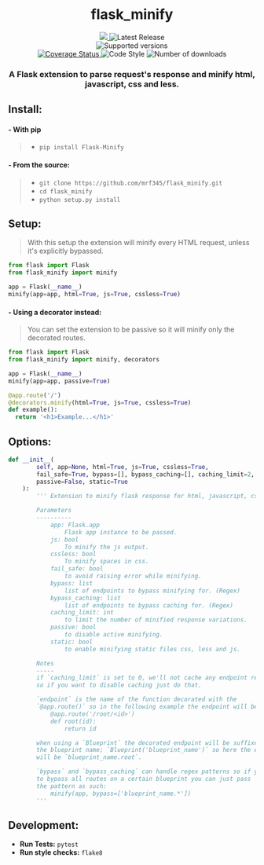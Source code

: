 <h1 align='center'> flask_minify </h1>
<p align='center'>
<a href='https://travis-ci.com/mrf345/flask_minify'>
  <img src='https://travis-ci.com/mrf345/flask_minify.svg?branch=master'>
</a>
<img src='https://img.shields.io/github/v/tag/mrf345/flask_minify' alt='Latest Release' />
<br />
<img src='https://img.shields.io/pypi/pyversions/flask_minify' alt='Supported versions' />
<br />
<a href='https://coveralls.io/github/mrf345/flask_minify?branch=master'>
  <img src='https://coveralls.io/repos/github/mrf345/flask_minify/badge.svg?branch=master' alt='Coverage Status' />
</a>
<img src='https://img.shields.io/badge/code%20style-pep8-orange.svg' alt='Code Style' />
<img src='https://img.shields.io/pypi/dm/flask_minify' alt='Number of downloads' />
</p>
<h3 align='center'>A Flask extension to parse request's response and minify html, javascript, css and less.</h3>

## Install:
#### - With pip
> - `pip install Flask-Minify` <br />

#### - From the source:
> - `git clone https://github.com/mrf345/flask_minify.git`<br />
> - `cd flask_minify` <br />
> - `python setup.py install`

## Setup:
> With this setup the extension will minify every HTML request, unless it's explicitly bypassed.
```python
from flask import Flask
from flask_minify import minify

app = Flask(__name__)
minify(app=app, html=True, js=True, cssless=True)
```

#### - Using a decorator instead:
> You can set the extension to be passive so it will minify only the decorated routes.

```python
from flask import Flask
from flask_minify import minify, decorators

app = Flask(__name__)
minify(app=app, passive=True)

@app.route('/')
@decorators.minify(html=True, js=True, cssless=True)
def example():
  return '<h1>Example...</h1>'
```

## Options:
```python
def __init__(
        self, app=None, html=True, js=True, cssless=True,
        fail_safe=True, bypass=[], bypass_caching=[], caching_limit=2,
        passive=False, static=True
    ):
        ''' Extension to minify flask response for html, javascript, css and less.

        Parameters
        ----------
            app: Flask.app
                Flask app instance to be passed.
            js: bool
                To minify the js output.
            cssless: bool
                To minify spaces in css.
            fail_safe: bool
                to avoid raising error while minifying.
            bypass: list
                list of endpoints to bypass minifying for. (Regex)
            bypass_caching: list
                list of endpoints to bypass caching for. (Regex)
            caching_limit: int
                to limit the number of minified response variations.
            passive: bool
                to disable active minifying.
            static: bool
                to enable minifying static files css, less and js.

        Notes
        -----
        if `caching_limit` is set to 0, we'll not cache any endpoint responses,
        so if you want to disable caching just do that.

        `endpoint` is the name of the function decorated with the
        `@app.route()` so in the following example the endpoint will be `root`:
            @app.route('/root/<id>')
            def root(id):
                return id

        when using a `Blueprint` the decorated endpoint will be suffixed with
        the blueprint name; `Blueprint('blueprint_name')` so here the endpoint
        will be `blueprint_name.root`.

        `bypass` and `bypass_caching` can handle regex patterns so if you want
        to bypass all routes on a certain blueprint you can just pass
        the pattern as such:
            minify(app, bypass=['blueprint_name.*'])
        '''
```

## Development:
- **Run Tests:** `pytest`
- **Run style checks:** `flake8`
